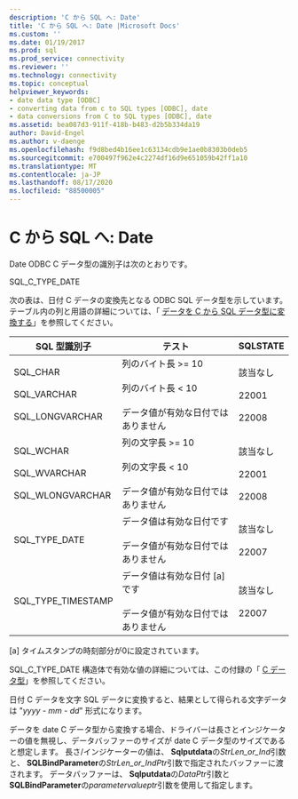 ```yaml
---
description: 'C から SQL へ: Date'
title: 'C から SQL へ: Date |Microsoft Docs'
ms.custom: ''
ms.date: 01/19/2017
ms.prod: sql
ms.prod_service: connectivity
ms.reviewer: ''
ms.technology: connectivity
ms.topic: conceptual
helpviewer_keywords:
- date data type [ODBC]
- converting data from c to SQL types [ODBC], date
- data conversions from C to SQL types [ODBC], date
ms.assetid: bea087d3-911f-418b-b483-d2b5b334da19
author: David-Engel
ms.author: v-daenge
ms.openlocfilehash: f9d8bed4b16ee1c63134cdb9e1ae0b8303b0deb5
ms.sourcegitcommit: e700497f962e4c2274df16d9e651059b42ff1a10
ms.translationtype: MT
ms.contentlocale: ja-JP
ms.lasthandoff: 08/17/2020
ms.locfileid: "88500005"
---
```

# <a name="c-to-sql-date"></a>C から SQL へ: Date
Date ODBC C データ型の識別子は次のとおりです。  
  
 SQL_C_TYPE_DATE  
  
 次の表は、日付 C データの変換先となる ODBC SQL データ型を示しています。 テーブル内の列と用語の詳細については、「 [データを C から SQL データ型に変換する](../../../odbc/reference/appendixes/converting-data-from-c-to-sql-data-types.md)」を参照してください。  
  
|SQL 型識別子|テスト|SQLSTATE|  
|-------------------------|----------|--------------|  
|SQL_CHAR<br /><br /> SQL_VARCHAR<br /><br /> SQL_LONGVARCHAR|列のバイト長 >= 10<br /><br /> 列のバイト長 < 10<br /><br /> データ値が有効な日付ではありません|該当なし<br /><br /> 22001<br /><br /> 22008|  
|SQL_WCHAR<br /><br /> SQL_WVARCHAR<br /><br /> SQL_WLONGVARCHAR|列の文字長 >= 10<br /><br /> 列の文字長 < 10<br /><br /> データ値が有効な日付ではありません|該当なし<br /><br /> 22001<br /><br /> 22008|  
|SQL_TYPE_DATE|データ値は有効な日付です<br /><br /> データ値が有効な日付ではありません|該当なし<br /><br /> 22007|  
|SQL_TYPE_TIMESTAMP|データ値は有効な日付 [a] です<br /><br /> データ値が有効な日付ではありません|該当なし<br /><br /> 22007|  
  
 [a] タイムスタンプの時刻部分が0に設定されています。  
  
 SQL_C_TYPE_DATE 構造体で有効な値の詳細については、この付録の「 [C データ型](../../../odbc/reference/appendixes/c-data-types.md)」を参照してください。  
  
 日付 C データを文字 SQL データに変換すると、結果として得られる文字データは "*yyyy* - *mm* - *dd*" 形式になります。  
  
 データを date C データ型から変換する場合、ドライバーは長さとインジケーターの値を無視し、データバッファーのサイズが date C データ型のサイズであると想定します。 長さ/インジケーターの値は、 **Sqlputdata**の*StrLen_or_Ind*引数と、 **SQLBindParameter**の*StrLen_or_IndPtr*引数で指定されたバッファーに渡されます。 データバッファーは、 **Sqlputdata**の*DataPtr*引数と**SQLBindParameter**の*parametervalueptr*引数を使用して指定します。
